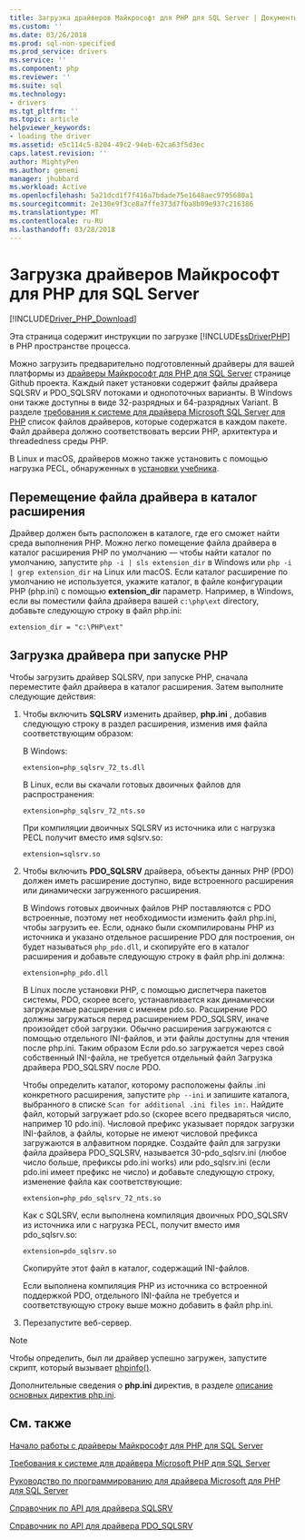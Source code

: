 ```yaml
---
title: Загрузка драйверов Майкрософт для PHP для SQL Server | Документы Microsoft
ms.custom: ''
ms.date: 03/26/2018
ms.prod: sql-non-specified
ms.prod_service: drivers
ms.service: ''
ms.component: php
ms.reviewer: ''
ms.suite: sql
ms.technology:
- drivers
ms.tgt_pltfrm: ''
ms.topic: article
helpviewer_keywords:
- loading the driver
ms.assetid: e5c114c5-8204-49c2-94eb-62ca63f5d3ec
caps.latest.revision: ''
author: MightyPen
ms.author: genemi
manager: jhubbard
ms.workload: Active
ms.openlocfilehash: 5a21dcd1f7f416a7bdade75e1648aec9795680a1
ms.sourcegitcommit: 2e130e9f3ce8a7ffe373d7fba8b09e937c216386
ms.translationtype: MT
ms.contentlocale: ru-RU
ms.lasthandoff: 03/28/2018
---
```

# <a name="loading-the-microsoft-drivers-for-php-for-sql-server"></a>Загрузка драйверов Майкрософт для PHP для SQL Server
[!INCLUDE[Driver_PHP_Download](../../includes/driver_php_download.md)]

Эта страница содержит инструкции по загрузке [!INCLUDE[ssDriverPHP](../../includes/ssdriverphp_md.md)] в PHP пространстве процесса.  
  
Можно загрузить предварительно подготовленный драйверы для вашей платформы из [драйверы Майкрософт для PHP для SQL Server](https://github.com/Microsoft/msphpsql/releases) странице Github проекта. Каждый пакет установки содержит файлы драйвера SQLSRV и PDO_SQLSRV потоками и однопоточных варианты. В Windows они также доступны в виде 32-разрядных и 64-разрядных Variant. В разделе [требования к системе для драйвера Microsoft SQL Server для PHP](../../connect/php/system-requirements-for-the-php-sql-driver.md) список файлов драйверов, которые содержатся в каждом пакете. Файл драйвера должно соответствовать версии PHP, архитектура и threadedness среды PHP.

В Linux и macOS, драйверов можно также установить с помощью нагрузка PECL, обнаруженных в [установки учебника](../../connect/php/installation-tutorial-linux-mac.md).
  
## <a name="moving-the-driver-file-into-your-extension-directory"></a>Перемещение файла драйвера в каталог расширения  
Драйвер должен быть расположен в каталоге, где его сможет найти среда выполнения PHP. Можно легко помещение файла драйвера в каталог расширения PHP по умолчанию — чтобы найти каталог по умолчанию, запустите `php -i | sls extension_dir` в Windows или `php -i | grep extension_dir` на Linux или macOS. Если каталог расширение по умолчанию не используется, укажите каталог, в файле конфигурации PHP (php.ini) с помощью **extension_dir** параметр. Например, в Windows, если вы поместили файла драйвера вашей `c:\php\ext` directory, добавьте следующую строку в файл php.ini:
  
```  
extension_dir = "c:\PHP\ext"  
```

## <a name="loading-the-driver-at-php-startup"></a>Загрузка драйвера при запуске PHP  
Чтобы загрузить драйвер SQLSRV, при запуске PHP, сначала переместите файл драйвера в каталог расширения. Затем выполните следующие действия:  
  
1.  Чтобы включить **SQLSRV** изменить драйвер, **php.ini** , добавив следующую строку в раздел расширения, изменив имя файла соответствующим образом:  
  
    В Windows: 
    ```  
    extension=php_sqlsrv_72_ts.dll  
    ```  
    В Linux, если вы скачали готовых двоичных файлов для распространения: 
    ```  
    extension=php_sqlsrv_72_nts.so  
    ```
    При компиляции двоичных SQLSRV из источника или с нагрузка PECL получит вместо имя sqlsrv.so:
    ```
    extension=sqlsrv.so
    ```
  
2.  Чтобы включить **PDO_SQLSRV** драйвера, объекты данных PHP (PDO) должен иметь расширение доступно, виде встроенного расширения или динамически загруженного расширения.

    В Windows готовых двоичных файлов PHP поставляются с PDO встроенные, поэтому нет необходимости изменить файл php.ini, чтобы загрузить ее. Если, однако были скомпилированы PHP из источника и указано отдельное расширение PDO для построения, он будет называться `php_pdo.dll`, и скопируйте его в каталог расширения и добавьте следующую строку в файл php.ini должна:  
    ```
    extension=php_pdo.dll  
    ```
    В Linux после установки PHP, с помощью диспетчера пакетов системы, PDO, скорее всего, устанавливается как динамически загружаемые расширения с именем pdo.so. Расширение PDO должны загружаться перед расширением PDO_SQLSRV, иначе произойдет сбой загрузки. Обычно расширения загружаются с помощью отдельного INI-файлов, и эти файлы доступны для чтения после php.ini. Таким образом Если pdo.so загружается через свой собственный INI-файла, не требуется отдельный файл Загрузка драйвера PDO_SQLSRV после PDO. 

    Чтобы определить каталог, которому расположены файлы .ini конкретного расширения, запустите `php --ini` и запишите каталога, выбранного в списке `Scan for additional .ini files in:`. Найдите файл, который загружает pdo.so (скорее всего предваряться число, например 10 pdo.ini). Числовой префикс указывает порядок загрузки INI-файлов, а файлы, которые не имеют числовой префикса загружаются в алфавитном порядке. Создайте файл для загрузки файла драйвера PDO_SQLSRV, называется 30-pdo_sqlsrv.ini (любое число больше, префиксы pdo.ini works) или pdo_sqlsrv.ini (если pdo.ini имеет префикс не число) и добавьте следующую строку, изменение файла как соответствующие:  
    ```
    extension=php_pdo_sqlsrv_72_nts.so
    ```
    Как с SQLSRV, если выполнена компиляция двоичных PDO_SQLSRV из источника или с нагрузка PECL, получит вместо имя pdo_sqlsrv.so:
    ```
    extension=pdo_sqlsrv.so
    ```
    Скопируйте этот файл в каталог, содержащий INI-файлов. 

    Если выполнена компиляция PHP из источника со встроенной поддержкой PDO, отдельного INI-файла не требуется и соответствующую строку выше можно добавить в файл php.ini.
  
3.  Перезапустите веб-сервер.  
  
> [!NOTE]  
> Чтобы определить, был ли драйвер успешно загружен, запустите скрипт, который вызывает [phpinfo()](http://php.net/manual/en/function.phpinfo.php).  
  
Дополнительные сведения о **php.ini** директив, в разделе [описание основных директив php.ini](http://php.net/manual/en/ini.core.php).  
  
## <a name="see-also"></a>См. также  
[Начало работы с драйверы Майкрософт для PHP для SQL Server](../../connect/php/getting-started-with-the-php-sql-driver.md)

[Требования к системе для драйвера Microsoft PHP для SQL Server](../../connect/php/system-requirements-for-the-php-sql-driver.md)

[Руководство по программированию для драйвера Microsoft для PHP для SQL Server](../../connect/php/programming-guide-for-php-sql-driver.md)

[Справочник по API для драйвера SQLSRV](../../connect/php/sqlsrv-driver-api-reference.md)

[Справочник по API для драйвера PDO_SQLSRV](../../connect/php/pdo-sqlsrv-driver-reference.md)  
  
